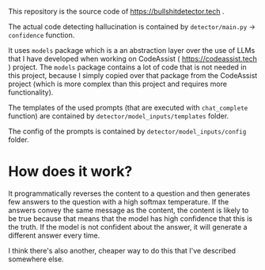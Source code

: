 This repository is the source code of https://bullshitdetector.tech .

The actual code detecting hallucination is contained by `detector/main.py` -> `confidence` function.

It uses `models` package which is a an abstraction layer over the use of LLMs that I have developed when working on CodeAssist ( https://codeassist.tech ) project. The `models` package contains a lot of code that is not needed in this project, because I simply copied over that package from the CodeAssist project (which is more complex than this project and requires more functionality).

The templates of the used prompts (that are executed with `chat_complete` function) are contained by `detector/model_inputs/templates` folder.

The config of the prompts is contained by `detector/model_inputs/config` folder.

# How does it work?

It programmatically reverses the content to a question and then generates few answers to the question with a high softmax temperature. If the answers convey the same message as the content, the content is likely to be true because that means that the model has high confidence that this is the truth. If the model is not confident about the answer, it will generate a different answer every time.

I think there's also another, cheaper way to do this that I've described somewhere else.
